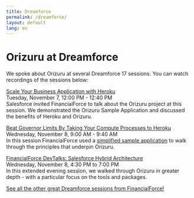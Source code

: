 ```yaml
---
title: Dreamforce
permalink: /dreamforce/
layout: default
lang: en
---
```


# Orizuru at Dreamforce

We spoke about Orizuru at several Dreamforce 17 sessions. You can watch recordings of the sessions below:

[Scale Your Business Application with Heroku](https://success.salesforce.com/Sessions#/session/a2q3A000001yt8PQAQ)  
Tuesday, November 7, 12:00 PM - 12:40 PM  
Salesforce invited FinancialForce to talk about the Orizuru project at this session. We demonstrated the Orizuru Sample Application and discussed the benefits of Heroku and Orizuru.

[Beat Governor Limits By Taking Your Compute Processes to Heroku](https://success.salesforce.com/Sessions#/session/a2q3A000001yuLtQAI)  
Wednesday, November 8, 9:00 AM - 9:40 AM  
In this session FinancialForce used a [simplified sample application](https://github.com/financialforcedev/df17-heroku-compute) to walk through the principles that underpin Orizuru.

[FinancialForce DevTalks: Salesforce Hybrid Architecture](https://www.meetup.com/FinancialForce-DevTalks/events/244179550/)  
Wednesday, November 8, 4:30 PM to 7:00 PM  
In this extended evening session, we walked through Orizuru in greater depth - with a particular focus on the tools and packages.

[See all the other great Dreamforce sessions from FinancialForce!](https://dreamforce.financialforce.com/sessions/)
